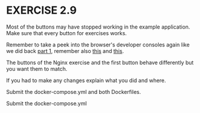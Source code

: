 # EXERCISE 2.9

Most of the buttons may have stopped working in the example application. Make sure that every button for exercises works.

Remember to take a peek into the browser's developer consoles again like we did back [part 1](../../part1#devops-with-docker-part-1), remember also [this](https://github.com/docker-hy/material-applications/tree/main/example-frontend#exercise-114---to-connect-to-backend) and [this](https://github.com/docker-hy/material-applications/tree/main/example-backend).

The buttons of the Nginx exercise and the first button behave differently but you want them to match.

If you had to make any changes explain what you did and where.

Submit the docker-compose.yml and both Dockerfiles.


Submit the docker-compose.yml
